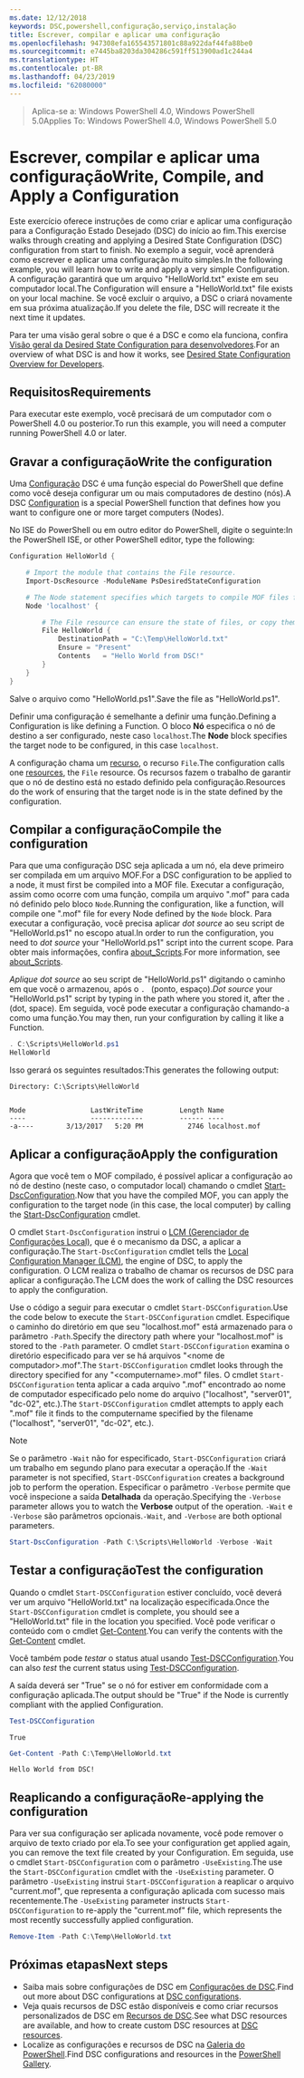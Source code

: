 ```yaml
---
ms.date: 12/12/2018
keywords: DSC,powershell,configuração,serviço,instalação
title: Escrever, compilar e aplicar uma configuração
ms.openlocfilehash: 947308efa165543571801c88a922daf44fa88be0
ms.sourcegitcommit: e7445ba8203da304286c591ff513900ad1c244a4
ms.translationtype: HT
ms.contentlocale: pt-BR
ms.lasthandoff: 04/23/2019
ms.locfileid: "62080000"
---
```

> <span data-ttu-id="9fb3e-103">Aplica-se a: Windows PowerShell 4.0, Windows PowerShell 5.0</span><span class="sxs-lookup"><span data-stu-id="9fb3e-103">Applies To: Windows PowerShell 4.0, Windows PowerShell 5.0</span></span>

# <a name="write-compile-and-apply-a-configuration"></a><span data-ttu-id="9fb3e-104">Escrever, compilar e aplicar uma configuração</span><span class="sxs-lookup"><span data-stu-id="9fb3e-104">Write, Compile, and Apply a Configuration</span></span>

<span data-ttu-id="9fb3e-105">Este exercício oferece instruções de como criar e aplicar uma configuração para a Configuração Estado Desejado (DSC) do início ao fim.</span><span class="sxs-lookup"><span data-stu-id="9fb3e-105">This exercise walks through creating and applying a Desired State Configuration (DSC) configuration from start to finish.</span></span>
<span data-ttu-id="9fb3e-106">No exemplo a seguir, você aprenderá como escrever e aplicar uma configuração muito simples.</span><span class="sxs-lookup"><span data-stu-id="9fb3e-106">In the following example, you will learn how to write and apply a very simple Configuration.</span></span> <span data-ttu-id="9fb3e-107">A configuração garantirá que um arquivo "HelloWorld.txt" existe em seu computador local.</span><span class="sxs-lookup"><span data-stu-id="9fb3e-107">The Configuration will ensure a "HelloWorld.txt" file exists on your local machine.</span></span> <span data-ttu-id="9fb3e-108">Se você excluir o arquivo, a DSC o criará novamente em sua próxima atualização.</span><span class="sxs-lookup"><span data-stu-id="9fb3e-108">If you delete the file, DSC will recreate it the next time it updates.</span></span>

<span data-ttu-id="9fb3e-109">Para ter uma visão geral sobre o que é a DSC e como ela funciona, confira [Visão geral da Desired State Configuration para desenvolvedores](../overview/overview.md).</span><span class="sxs-lookup"><span data-stu-id="9fb3e-109">For an overview of what DSC is and how it works, see [Desired State Configuration Overview for Developers](../overview/overview.md).</span></span>

## <a name="requirements"></a><span data-ttu-id="9fb3e-110">Requisitos</span><span class="sxs-lookup"><span data-stu-id="9fb3e-110">Requirements</span></span>

<span data-ttu-id="9fb3e-111">Para executar este exemplo, você precisará de um computador com o PowerShell 4.0 ou posterior.</span><span class="sxs-lookup"><span data-stu-id="9fb3e-111">To run this example, you will need a computer running PowerShell 4.0 or later.</span></span>

## <a name="write-the-configuration"></a><span data-ttu-id="9fb3e-112">Gravar a configuração</span><span class="sxs-lookup"><span data-stu-id="9fb3e-112">Write the configuration</span></span>

<span data-ttu-id="9fb3e-113">Uma [Configuração](configurations.md) DSC é uma função especial do PowerShell que define como você deseja configurar um ou mais computadores de destino (nós).</span><span class="sxs-lookup"><span data-stu-id="9fb3e-113">A DSC [Configuration](configurations.md) is a special PowerShell function that defines how you want to configure one or more target computers (Nodes).</span></span>

<span data-ttu-id="9fb3e-114">No ISE do PowerShell ou em outro editor do PowerShell, digite o seguinte:</span><span class="sxs-lookup"><span data-stu-id="9fb3e-114">In the PowerShell ISE, or other PowerShell editor, type the following:</span></span>

```powershell
Configuration HelloWorld {

    # Import the module that contains the File resource.
    Import-DscResource -ModuleName PsDesiredStateConfiguration

    # The Node statement specifies which targets to compile MOF files for, when this configuration is executed.
    Node 'localhost' {

        # The File resource can ensure the state of files, or copy them from a source to a destination with persistent updates.
        File HelloWorld {
            DestinationPath = "C:\Temp\HelloWorld.txt"
            Ensure = "Present"
            Contents   = "Hello World from DSC!"
        }
    }
}
```

<span data-ttu-id="9fb3e-115">Salve o arquivo como "HelloWorld.ps1".</span><span class="sxs-lookup"><span data-stu-id="9fb3e-115">Save the file as "HelloWorld.ps1".</span></span>

<span data-ttu-id="9fb3e-116">Definir uma configuração é semelhante a definir uma função.</span><span class="sxs-lookup"><span data-stu-id="9fb3e-116">Defining a Configuration is like defining a Function.</span></span> <span data-ttu-id="9fb3e-117">O bloco **Nó** especifica o nó de destino a ser configurado, neste caso `localhost`.</span><span class="sxs-lookup"><span data-stu-id="9fb3e-117">The **Node** block specifies the target node to be configured, in this case `localhost`.</span></span>

<span data-ttu-id="9fb3e-118">A configuração chama um [recurso](../resources/resources.md), o recurso `File`.</span><span class="sxs-lookup"><span data-stu-id="9fb3e-118">The configuration calls one [resources](../resources/resources.md), the `File` resource.</span></span> <span data-ttu-id="9fb3e-119">Os recursos fazem o trabalho de garantir que o nó de destino está no estado definido pela configuração.</span><span class="sxs-lookup"><span data-stu-id="9fb3e-119">Resources do the work of ensuring that the target node is in the state defined by the configuration.</span></span>

## <a name="compile-the-configuration"></a><span data-ttu-id="9fb3e-120">Compilar a configuração</span><span class="sxs-lookup"><span data-stu-id="9fb3e-120">Compile the configuration</span></span>

<span data-ttu-id="9fb3e-121">Para que uma configuração DSC seja aplicada a um nó, ela deve primeiro ser compilada em um arquivo MOF.</span><span class="sxs-lookup"><span data-stu-id="9fb3e-121">For a DSC configuration to be applied to a node, it must first be compiled into a MOF file.</span></span>
<span data-ttu-id="9fb3e-122">Executar a configuração, assim como ocorre com uma função, compila um arquivo ".mof" para cada nó definido pelo bloco `Node`.</span><span class="sxs-lookup"><span data-stu-id="9fb3e-122">Running the configuration, like a function, will compile one ".mof" file for every Node defined by the `Node` block.</span></span>
<span data-ttu-id="9fb3e-123">Para executar a configuração, você precisa aplicar *dot source* ao seu script de "HelloWorld.ps1" no escopo atual.</span><span class="sxs-lookup"><span data-stu-id="9fb3e-123">In order to run the configuration, you need to *dot source* your "HelloWorld.ps1" script into the current scope.</span></span>
<span data-ttu-id="9fb3e-124">Para obter mais informações, confira [about_Scripts](/powershell/module/microsoft.powershell.core/about/about_scripts?view=powershell-6#script-scope-and-dot-sourcing).</span><span class="sxs-lookup"><span data-stu-id="9fb3e-124">For more information, see [about_Scripts](/powershell/module/microsoft.powershell.core/about/about_scripts?view=powershell-6#script-scope-and-dot-sourcing).</span></span>

<!-- markdownlint-disable MD038 -->
<span data-ttu-id="9fb3e-125">*Aplique dot source* ao seu script de "HelloWorld.ps1" digitando o caminho em que você o armazenou, após o `. ` (ponto, espaço).</span><span class="sxs-lookup"><span data-stu-id="9fb3e-125">*Dot source* your "HelloWorld.ps1" script by typing in the path where you stored it, after the `. ` (dot, space).</span></span> <span data-ttu-id="9fb3e-126">Em seguida, você pode executar a configuração chamando-a como uma função.</span><span class="sxs-lookup"><span data-stu-id="9fb3e-126">You may then, run your configuration by calling it like a Function.</span></span>
<!-- markdownlint-enable MD038 -->

```powershell
. C:\Scripts\HelloWorld.ps1
HelloWorld
```

<span data-ttu-id="9fb3e-127">Isso gerará os seguintes resultados:</span><span class="sxs-lookup"><span data-stu-id="9fb3e-127">This generates the following output:</span></span>

```output
Directory: C:\Scripts\HelloWorld


Mode                LastWriteTime         Length Name
----                -------------         ------ ----
-a----        3/13/2017   5:20 PM           2746 localhost.mof
```

## <a name="apply-the-configuration"></a><span data-ttu-id="9fb3e-128">Aplicar a configuração</span><span class="sxs-lookup"><span data-stu-id="9fb3e-128">Apply the configuration</span></span>

<span data-ttu-id="9fb3e-129">Agora que você tem o MOF compilado, é possível aplicar a configuração ao nó de destino (neste caso, o computador local) chamando o cmdlet [Start-DscConfiguration](/powershell/module/psdesiredstateconfiguration/start-dscconfiguration).</span><span class="sxs-lookup"><span data-stu-id="9fb3e-129">Now that you have the compiled MOF, you can apply the configuration to the target node (in this case, the local computer) by calling the [Start-DscConfiguration](/powershell/module/psdesiredstateconfiguration/start-dscconfiguration) cmdlet.</span></span>

<span data-ttu-id="9fb3e-130">O cmdlet `Start-DscConfiguration` instrui o [LCM (Gerenciador de Configurações Local)](../managing-nodes/metaConfig.md), que é o mecanismo da DSC, a aplicar a configuração.</span><span class="sxs-lookup"><span data-stu-id="9fb3e-130">The `Start-DscConfiguration` cmdlet tells the [Local Configuration Manager (LCM)](../managing-nodes/metaConfig.md), the engine of DSC, to apply the configuration.</span></span>
<span data-ttu-id="9fb3e-131">O LCM realiza o trabalho de chamar os recursos de DSC para aplicar a configuração.</span><span class="sxs-lookup"><span data-stu-id="9fb3e-131">The LCM does the work of calling the DSC resources to apply the configuration.</span></span>

<span data-ttu-id="9fb3e-132">Use o código a seguir para executar o cmdlet `Start-DSCConfiguration`.</span><span class="sxs-lookup"><span data-stu-id="9fb3e-132">Use the code below to execute the `Start-DSCConfiguration` cmdlet.</span></span> <span data-ttu-id="9fb3e-133">Especifique o caminho do diretório em que seu "localhost.mof" está armazenado para o parâmetro `-Path`.</span><span class="sxs-lookup"><span data-stu-id="9fb3e-133">Specify the directory path where your "localhost.mof" is stored to the `-Path` parameter.</span></span> <span data-ttu-id="9fb3e-134">O cmdlet `Start-DSCConfiguration` examina o diretório especificado para ver se há arquivos "\<nome de computador\>.mof".</span><span class="sxs-lookup"><span data-stu-id="9fb3e-134">The `Start-DSCConfiguration` cmdlet looks through the directory specified for any "\<computername\>.mof" files.</span></span> <span data-ttu-id="9fb3e-135">O cmdlet `Start-DSCConfiguration` tenta aplicar a cada arquivo ".mof" encontrado ao nome de computador especificado pelo nome do arquivo ("localhost", "server01", "dc-02", etc.).</span><span class="sxs-lookup"><span data-stu-id="9fb3e-135">The `Start-DSCConfiguration` cmdlet attempts to apply each ".mof" file it finds to the computername specified by the filename ("localhost", "server01", "dc-02", etc.).</span></span>

> [!NOTE]
> <span data-ttu-id="9fb3e-136">Se o parâmetro `-Wait` não for especificado, `Start-DSCConfiguration` criará um trabalho em segundo plano para executar a operação.</span><span class="sxs-lookup"><span data-stu-id="9fb3e-136">If the `-Wait` parameter is not specified, `Start-DSCConfiguration` creates a background job to perform the operation.</span></span> <span data-ttu-id="9fb3e-137">Especificar o parâmetro `-Verbose` permite que você inspecione a saída **Detalhada** da operação.</span><span class="sxs-lookup"><span data-stu-id="9fb3e-137">Specifying the `-Verbose` parameter allows you to watch the **Verbose** output of the operation.</span></span> <span data-ttu-id="9fb3e-138">`-Wait` e `-Verbose` são parâmetros opcionais.</span><span class="sxs-lookup"><span data-stu-id="9fb3e-138">`-Wait`, and `-Verbose` are both optional parameters.</span></span>

```powershell
Start-DscConfiguration -Path C:\Scripts\HelloWorld -Verbose -Wait
```

## <a name="test-the-configuration"></a><span data-ttu-id="9fb3e-139">Testar a configuração</span><span class="sxs-lookup"><span data-stu-id="9fb3e-139">Test the configuration</span></span>

<span data-ttu-id="9fb3e-140">Quando o cmdlet `Start-DSCConfiguration` estiver concluído, você deverá ver um arquivo "HelloWorld.txt" na localização especificada.</span><span class="sxs-lookup"><span data-stu-id="9fb3e-140">Once the `Start-DSCConfiguration` cmdlet is complete, you should see a "HelloWorld.txt" file in the location you specified.</span></span> <span data-ttu-id="9fb3e-141">Você pode verificar o conteúdo com o cmdlet [Get-Content](/powershell/module/microsoft.powershell.management/get-content).</span><span class="sxs-lookup"><span data-stu-id="9fb3e-141">You can verify the contents with the [Get-Content](/powershell/module/microsoft.powershell.management/get-content) cmdlet.</span></span>

<span data-ttu-id="9fb3e-142">Você também pode *testar* o status atual usando [Test-DSCConfiguration](/powershell/module/psdesiredstateconfiguration/Test-DSCConfiguration).</span><span class="sxs-lookup"><span data-stu-id="9fb3e-142">You can also *test* the current status using [Test-DSCConfiguration](/powershell/module/psdesiredstateconfiguration/Test-DSCConfiguration).</span></span>

<span data-ttu-id="9fb3e-143">A saída deverá ser "True" se o nó for estiver em conformidade com a configuração aplicada.</span><span class="sxs-lookup"><span data-stu-id="9fb3e-143">The output should be "True" if the Node is currently compliant with the applied Configuration.</span></span>

```powershell
Test-DSCConfiguration
```

```output
True
```

```powershell
Get-Content -Path C:\Temp\HelloWorld.txt
```

```output
Hello World from DSC!
```

## <a name="re-applying-the-configuration"></a><span data-ttu-id="9fb3e-144">Reaplicando a configuração</span><span class="sxs-lookup"><span data-stu-id="9fb3e-144">Re-applying the configuration</span></span>

<span data-ttu-id="9fb3e-145">Para ver sua configuração ser aplicada novamente, você pode remover o arquivo de texto criado por ela.</span><span class="sxs-lookup"><span data-stu-id="9fb3e-145">To see your configuration get applied again, you can remove the text file created by your Configuration.</span></span> <span data-ttu-id="9fb3e-146">Em seguida, use o cmdlet `Start-DSCConfiguration` com o parâmetro `-UseExisting`.</span><span class="sxs-lookup"><span data-stu-id="9fb3e-146">The use the `Start-DSCConfiguration` cmdlet with the `-UseExisting` parameter.</span></span> <span data-ttu-id="9fb3e-147">O parâmetro `-UseExisting` instrui `Start-DSCConfiguration` a reaplicar o arquivo "current.mof", que representa a configuração aplicada com sucesso mais recentemente.</span><span class="sxs-lookup"><span data-stu-id="9fb3e-147">The `-UseExisting` parameter instructs `Start-DSCConfiguration` to re-apply the "current.mof" file, which represents the most recently successfully applied configuration.</span></span>

```powershell
Remove-Item -Path C:\Temp\HelloWorld.txt
```

## <a name="next-steps"></a><span data-ttu-id="9fb3e-148">Próximas etapas</span><span class="sxs-lookup"><span data-stu-id="9fb3e-148">Next steps</span></span>

- <span data-ttu-id="9fb3e-149">Saiba mais sobre configurações de DSC em [Configurações de DSC](configurations.md).</span><span class="sxs-lookup"><span data-stu-id="9fb3e-149">Find out more about DSC configurations at [DSC configurations](configurations.md).</span></span>
- <span data-ttu-id="9fb3e-150">Veja quais recursos de DSC estão disponíveis e como criar recursos personalizados de DSC em [Recursos de DSC](../resources/resources.md).</span><span class="sxs-lookup"><span data-stu-id="9fb3e-150">See what DSC resources are available, and how to create custom DSC resources at [DSC resources](../resources/resources.md).</span></span>
- <span data-ttu-id="9fb3e-151">Localize as configurações e recursos de DSC na [Galeria do PowerShell](https://www.powershellgallery.com/).</span><span class="sxs-lookup"><span data-stu-id="9fb3e-151">Find DSC configurations and resources in the [PowerShell Gallery](https://www.powershellgallery.com/).</span></span>
